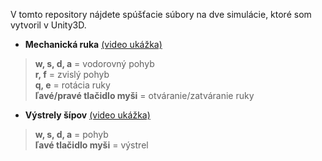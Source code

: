 V tomto repository nájdete spúšťacie súbory na dve simulácie, ktoré som vytvoril v Unity3D.

 * **Mechanická ruka** [(video ukážka)](https://marekdrabik.github.io/mechanicka_ruka.mp4) <br>
  >**w, s, d, a** = vodorovný pohyb <br>
  >**r, f** = zvislý pohyb <br>
  >**q, e** = rotácia ruky <br>
  >**ľavé/pravé tlačidlo myši** = otváranie/zatváranie ruky
  
 * **Výstrely šípov** [(video ukážka)](https://marekdrabik.github.io/sipy3.mp4)
  >**w, s, d, a** = pohyb <br>
  >**ľavé tlačidlo myši** = výstrel

